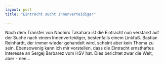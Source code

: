 ```yaml
---
layout: post
title: "Eintracht sucht Innenverteidiger"

---
```


Nach dem Transfer von Naohiro Takahara ist die Eintracht nun verstärkt auf der Suche nach einem Innenverteidiger, bestenfalls einem Linkfuß. Bastian Reinhardt, der immer wieder gehandelt wird, scheint aber kein Thema zu sein. Ebensowenig kann ich mir vorstellen, dass die Eintracht ernsthaftes Interesse an Sergej Barbarez vom HSV hat. Dies berichtet zwar die Welt, aber - nee...


